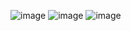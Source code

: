 ![image](https://user-images.githubusercontent.com/81522853/235473631-374dfef5-4987-4bbd-9872-fa05335f0f69.png)
![image](https://user-images.githubusercontent.com/81522853/235473631-374dfef5-4987-4bbd-9872-fa05335f0f69.png)
![image](https://user-images.githubusercontent.com/81522853/235473815-6abd3f9f-9531-4b0c-a9b9-0f954264db0e.png)

